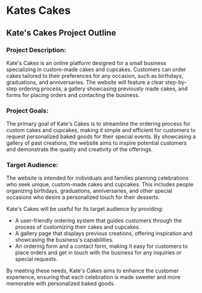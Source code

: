 # Kates Cakes
## Kate's Cakes Project Outline

### Project Description:
Kate's Cakes is an online platform designed for a small business specializing in custom-made cakes and cupcakes. Customers can order cakes tailored to their preferences for any occasion, such as birthdays, graduations, and anniversaries. The website will feature a clear step-by-step ordering process, a gallery showcasing previously made cakes, and forms for placing orders and contacting the business.

### Project Goals:
The primary goal of Kate's Cakes is to streamline the ordering process for custom cakes and cupcakes, making it simple and efficient for customers to request personalized baked goods for their special events. By showcasing a gallery of past creations, the website aims to inspire potential customers and demonstrate the quality and creativity of the offerings.

### Target Audience:
The website is intended for individuals and families planning celebrations who seek unique, custom-made cakes and cupcakes. This includes people organizing birthdays, graduations, anniversaries, and other special occasions who desire a personalized touch for their desserts.

Kate's Cakes will be useful for its target audience by providing:
- A user-friendly ordering system that guides customers through the process of customizing their cakes and cupcakes.
- A gallery page that displays previous creations, offering inspiration and showcasing the business's capabilities.
- An ordering form and a contact form, making it easy for customers to place orders and get in touch with the business for any inquiries or special requests.

By meeting these needs, Kate's Cakes aims to enhance the customer experience, ensuring that each celebration is made sweeter and more memorable with personalized baked goods.
